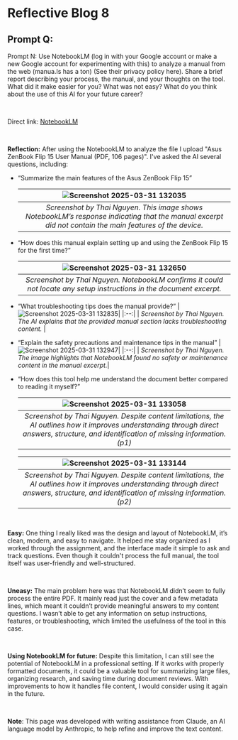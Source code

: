 # Reflective Blog 8

## Prompt Q:

Prompt N: Use NotebookLM (log in with your Google account or make a new Google account for experimenting with this) to analyze a manual from the web (manua.ls has a ton) (See their privacy policy here). Share a brief report describing your process, the manual, and your thoughts on the tool. What did it make easier for you? What was not easy? What do you think about the use of this AI for your future career?

<br>

Direct link: [NotebookLM](https://notebooklm.google.com/notebook/098d2edb-c57c-4dda-8ef0-c998dde60a6d?pli=1)



<br>

**Reflection:** After using the NotebookLM to analyze the file I upload "Asus ZenBook Flip 15 User Manual (PDF, 106 pages)". I've asked the AI several questions, including:

- “Summarize the main features of the Asus ZenBook Flip 15”

  |![Screenshot 2025-03-31 132035](https://github.com/user-attachments/assets/7f7d355f-5b0d-475b-bf42-74b2c773e3ed)|
  |:--:| 
  | *Screenshot by Thai Nguyen. This image shows NotebookLM’s response indicating that the manual excerpt did not contain the main features of the device.* |


- “How does this manual explain setting up and using the ZenBook Flip 15 for the first time?”

  |![Screenshot 2025-03-31 132650](https://github.com/user-attachments/assets/4bebbcb7-20eb-4e96-9f18-4fa032160477)|
  |:--:|
  | *Screenshot by Thai Nguyen. NotebookLM confirms it could not locate any setup instructions in the document excerpt.* |
  
- “What troubleshooting tips does the manual provide?”
  |![Screenshot 2025-03-31 132835](https://github.com/user-attachments/assets/2e4016f7-e38c-4284-b557-be7f8aa18633)|
  |:--:|
  | *Screenshot by Thai Nguyen. The AI explains that the provided manual section lacks troubleshooting content.* |
  
- “Explain the safety precautions and maintenance tips in the manual”
  |![Screenshot 2025-03-31 132947](https://github.com/user-attachments/assets/65c5ab59-a9f8-44af-95c6-d37897d0bfab)|
  |:--:|
  | *Screenshot by Thai Nguyen. The image highlights that NotebookLM found no safety or maintenance content in the manual excerpt.*|
  
- “How does this tool help me understand the document better compared to reading it myself?”
  
  |![Screenshot 2025-03-31 133058](https://github.com/user-attachments/assets/b9c9232d-956c-4618-8509-d138601eb72c)|
  |:--:|
  | *Screenshot by Thai Nguyen. Despite content limitations, the AI outlines how it improves understanding through direct answers, structure, and identification of missing information. (p1)* |

  |![Screenshot 2025-03-31 133144](https://github.com/user-attachments/assets/f764215c-110c-4a63-b99a-c437a522e071)|
  |:--:|
  | *Screenshot by Thai Nguyen. Despite content limitations, the AI outlines how it improves understanding through direct answers, structure, and identification of missing information. (p2)* |

<br>

**Easy:** One thing I really liked was the design and layout of NotebookLM, it’s clean, modern, and easy to navigate. It helped me stay organized as I worked through the assignment, and the interface made it simple to ask and track questions. Even though it couldn't process the full manual, the tool itself was user-friendly and well-structured.

<br>

**Uneasy:** The main problem here was that NotebookLM didn’t seem to fully process the entire PDF. It mainly read just the cover and a few metadata lines, which meant it couldn’t provide meaningful answers to my content questions. I wasn’t able to get any information on setup instructions, features, or troubleshooting, which limited the usefulness of the tool in this case.

<br>

**Using NotebookLM for future:** Despite this limitation, I can still see the potential of NotebookLM in a professional setting. If it works with properly formatted documents, it could be a valuable tool for summarizing large files, organizing research, and saving time during document reviews. With improvements to how it handles file content, I would consider using it again in the future.

<br>

 **Note**: This page was developed with writing assistance from Claude, an AI language model by Anthropic, to help refine and improve the text content.

